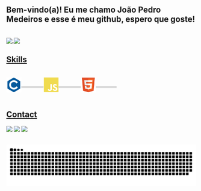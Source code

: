 ## Bem-vindo(a)! Eu me chamo João Pedro Medeiros e esse é meu github, espero que goste!
</br>

 <div>
  <a href="https://github.com/joaoistfrei">
   <img align="center" height="150" src="https://github-readme-stats.vercel.app/api/top-langs/?username=joaoistfrei&layout=compact&langs_count=16&theme=dracula"/>
  <img align="center" height="150" src="https://github-readme-stats.vercel.app/api?username=joaoistfrei&show_icons=true&theme=dracula&include_all_commits=true&count_private=true&hide=issues"/>
</div>
 

 ## Skills
<div style="display: inline_block"><br>
  <img height="40" align="center" alt="joao-js" height="30" width="40" src="https://raw.githubusercontent.com/devicons/devicon/master/icons/c/c-plain.svg">
  &nbsp;&nbsp;&nbsp;&nbsp;&nbsp;&nbsp;&nbsp;&nbsp;&nbsp;&nbsp;&nbsp;&nbsp;&nbsp;
   <img height="40" align="center" alt="joao-c" height="30" width="40" src="https://raw.githubusercontent.com/devicons/devicon/master/icons/javascript/javascript-plain.svg">
 &nbsp;&nbsp;&nbsp;&nbsp;&nbsp;&nbsp;&nbsp;&nbsp;&nbsp;&nbsp;&nbsp;&nbsp;&nbsp;
  <img height="40" align="center" alt="joao-HTML" height="30" width="40" src="https://raw.githubusercontent.com/devicons/devicon/master/icons/html5/html5-original.svg">
 &nbsp;&nbsp;&nbsp;&nbsp;&nbsp;&nbsp;&nbsp;&nbsp;&nbsp;&nbsp;&nbsp;&nbsp;&nbsp;
</div>
  
</br>

## Contact 
<div> 
  <a href="https://www.linkedin.com/in/joão-pedro-medeiros-095a83265" target="_blank"><img src="https://img.shields.io/badge/-LinkedIn-%230077B5?style=for-the-badge&logo=linkedin&logoColor=white" target="_blank"></a> 
  <a href="https://instagram.com/joaopedro.mm" target="_blank"><img src="https://img.shields.io/badge/-Instagram-%23E4405F?style=for-the-badge&logo=instagram&logoColor=white" target="_blank"></a>
  <a href = "mailto: joaomedeiros2004@gmail.com"><img src="https://img.shields.io/badge/-Gmail-%23333?style=for-the-badge&logo=gmail&logoColor=white" target="_blank"></a>
 </br>
</br>
 
  ![Snake animation](https://github.com/joaoistfrei/joaoistfrei/blob/output/github-contribution-grid-snake.svg)
 
</div>
